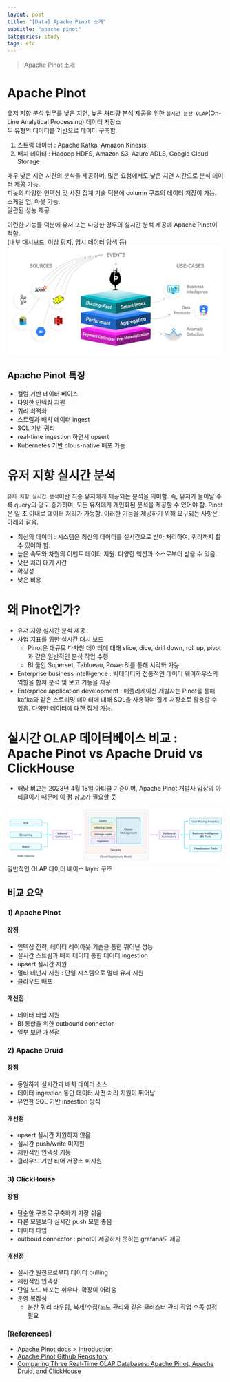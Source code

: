 ```yaml
---
layout: post
title: "[Data] Apache Pinot 소개"
subtitle: "apache pinot"
categories: study
tags: etc
---
```

> Apache Pinot 소개

# Apache Pinot
유저 지향 분석 업무를 낮은 지연, 높은 처리량 분석 제공을 위한 `실시간 분산 OLAP`(On-Line Analytical Processing) 데이터 저장소  
두 유형의 데이터를 기반으로 데이터 구축함.  
1. 스트림 데이터 : Apache Kafka, Amazon Kinesis
2. 배치 데이터 : Hadoop HDFS, Amazon S3, Azure ADLS, Google Cloud Storage


매우 낮은 지연 시간의 분석을 제공하며, 많은 요청에서도 낮은 지연 시간으로 분석 데이터 제공 가능.  
피놋의 다양한 인덱싱 및 사전 집계 기술 덕분에 column 구조의 데이터 저장이 가능.  
스케일 업, 아웃 가능.  
일관된 성능 제공. 

이런한 기능들 덕분에 유저 또는 다양한 경우의 실시간 분석 제공에 Apache Pinot이 적합.  
(내부 대시보드, 이상 탐지, 임시 데이터 탐색 등)  
![apache pinot](/assets/img/apachepinot/apachepinot_1.webp)

## Apache Pinot 특징
- 컬럼 기반 데이터 베이스
- 다양한 인덱싱 지원
- 쿼리 최적화
- 스트림과 배치 데이터 ingest
- SQL 기반 쿼리
- real-time ingestion 하면서 upsert
- Kubernetes 기반 clous-native 배포 가능

# 유저 지향 실시간 분석
`유저 지향 실시간 분석`이란 최종 유저에게 제공되는 분석을 의미함. 즉, 유저가 늘어날 수록 query의 양도 증가하며, 모든 유저에게 개인화된 분석을 제공할 수 있어야 함. Pinot은 일 초 이내로 데이터 처리가 가능함. 이러한 기능을 제공하기 위해 요구되는 사항은 아래와 같음.
- 최신의 데이터 : 시스템은 최신의 데이터를 실시간으로 받아 처리하여, 쿼리까지 할 수 있어야 함.
- 높은 속도와 차원의 이벤트 데이터 지원. 다양한 액션과 소스로부터 받을 수 있음.
- 낮은 처리 대기 시간
- 확장성
- 낮은 비용

# 왜 Pinot인가?
- 유져 지향 실시간 분석 제공
- 사업 지표를 위한 실시간 대시 보드
  - Pinot은 대규모 다차원 데이터에 대해 slice, dice, drill down, roll up, pivot과 같은 일반적인 분석 작업 수행
  - BI 툴인 Superset, Tablueau, PowerBI를 통해 시각화 가능
- Enterprise business intelligence : 빅데이터와 전통적인 데이터 웨어하우스의 역할을 합쳐 분석 및 보고 기능을 제공
- Enterprice application development : 애플리케이션 개발자는 Pinot을 통해 kafka와 같은 스트리밍 데이터에 대해 SQL을 사용하여 집계 저장소로 활용할 수 있음. 다양한 데이터에 대한 집계 가능.


# 실시간 OLAP 데이터베이스 비교 : Apache Pinot vs Apache Druid vs ClickHouse
- 해당 비교는 2023년 4월 18일 아티클 기준이며, Apache Pinot 개발사 입장의 아티클이기 때문에 이 점 참고가 필요할 듯


![OLAP Structure](/assets/img/apachepinot/olap_structure.png)  
일반적인 OLAP 데이터 베이스 layer 구조  

## 비교 요약
### 1) Apache Pinot
#### 장점
- 인덱싱 전략, 데이터 레이아웃 기술을 통한 뛰어난 성능
- 실시간 스트림과 배치 데이터 통한 데이터 ingestion
- upsert 실시간 지원
- 멀티 테넌시 지원 : 단일 시스템으로 멀티 유저 지원
- 클라우드 배포

#### 개선점
- 데이터 타입 지원
- BI 통합을 위한 outbound connector
- 일부 보안 개선점

### 2) Apache Druid
#### 장점
- 동일하게 실시간과 배치 데이터 소스
- 데이터 ingestion 동안 데이터 사전 처리 지원이 뛰어남
- 유연한 SQL 기반 insestion 방식

#### 개선점
- upsert 실시간 지원하지 않음
- 실시간 push/write 미지원
- 제한적인 인덱싱 기능
- 클라우드 기반 티어 저장소 미지원

### 3) ClickHouse
#### 장점
- 단순한 구조로 구축하기 가장 쉬움
- 다른 모델보다 실시간 push 모델 좋음
- 데이터 타입
- outboud connector : pinot이 제공하지 못하는 grafana도 제공

#### 개선점
- 실시간 원천으로부터 데이터 pulling
- 제한적인 인덱싱
- 단일 노드 배포는 쉬우나, 확장이 어려움
- 운영 복잡성
  - 분산 쿼리 라우팅, 복제/수집/노드 관리와 같은 클러스터 관리 작업 수동 설정 필요

### [References]
- [Apache Pinot docs > Introduction](https://docs.pinot.apache.org/)
- [Apache Pinot Github Repository](https://github.com/apache/pinot)
- [Comparing Three Real-Time OLAP Databases: Apache Pinot, Apache Druid, and ClickHouse](https://startree.ai/blog/a-tale-of-three-real-time-olap-databases)